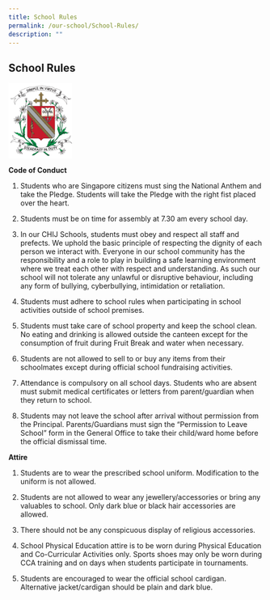 ```yaml
---
title: School Rules
permalink: /our-school/School-Rules/
description: ""
---
```

## School Rules

<img style="width: 25%;" src="/images/schoolrule.png" align = "center" /> 

**Code of Conduct**

1.  Students who are Singapore citizens must sing the National Anthem and take the Pledge. Students will take the Pledge with the right fist placed over the heart.  
    
2.  Students must be on time for assembly at 7.30 am every school day.  
    
3.  In our CHIJ Schools, students must obey and respect all staff and prefects. We uphold the basic principle of respecting the dignity of each person we interact with. Everyone in our school community has the responsibility and a role to play in building a safe learning environment where we treat each other with respect and understanding. As such our school will not tolerate any unlawful or disruptive behaviour, including any form of bullying, cyberbullying, intimidation or retaliation.  
    
4.  Students must adhere to school rules when participating in school activities outside of school premises.  
    
5.  Students must take care of school property and keep the school clean. No eating and drinking is allowed outside the canteen except for the consumption of fruit during Fruit Break and water when necessary.  
    
6.  Students are not allowed to sell to or buy any items from their schoolmates except during official school fundraising activities.  
    
7.  Attendance is compulsory on all school days. Students who are absent must submit medical certificates or letters from parent/guardian when they return to school.  
    
8.  Students may not leave the school after arrival without permission from the Principal. Parents/Guardians must sign the “Permission to Leave School” form in the General Office to take their child/ward home before the official dismissal time.  
    

  

**Attire**

1.  Students are to wear the prescribed school uniform. Modification to the uniform is not allowed.  
    
2.  Students are not allowed to wear any jewellery/accessories or bring any valuables to school. Only dark blue or black hair accessories are allowed.  
    
3.  There should not be any conspicuous display of religious accessories.  
    
4.  School Physical Education attire is to be worn during Physical Education and Co-Curricular Activities only. Sports shoes may only be worn during CCA training and on days when students participate in tournaments.  
    
5.  Students are encouraged to wear the official school cardigan. Alternative jacket/cardigan should be plain and dark blue.